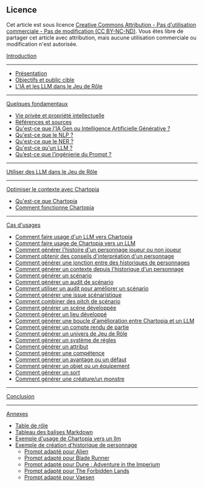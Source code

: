## Licence

Cet article est sous licence [Creative Commons Attribution - Pas d'utilisation commerciale - Pas de modification (CC BY-NC-ND)](https://creativecommons.org/licenses/by-nc-nd/4.0/). Vous êtes libre de partager cet article avec attribution, mais aucune utilisation commerciale ou modification n'est autorisée.


[Introduction](https://github.com/ChrisLex-Freelance/JDRIAAIRPG/blob/main/Usage%20des%20LLM%20dans%20le%20JDR.md#introduction)
***
* [Présentation](https://github.com/ChrisLex-Freelance/JDRIAAIRPG/blob/main/Usage%20des%20LLM%20dans%20le%20JDR.md#pr%C3%A9sentation)
* [Objectifs et public cible](https://github.com/ChrisLex-Freelance/JDRIAAIRPG/edit/main/Usage%20des%20LLM%20dans%20le%20JDR.md#objectifs-et-public-cible)
* [L'IA et les LLM dans le Jeu de Rôle](https://github.com/ChrisLex-Freelance/JDRIAAIRPG/edit/main/Usage%20des%20LLM%20dans%20le%20JDR.md#lia-et-les-llm-dans-le-jdr)
***
[Quelques fondamentaux](https://github.com/ChrisLex-Freelance/JDRIAAIRPG/edit/main/Usage%20des%20LLM%20dans%20le%20JDR.md#quelques-fondamentaux)
* [Vie privée et propriété intellectuelle](https://github.com/ChrisLex-Freelance/JDRIAAIRPG/edit/main/Usage%20des%20LLM%20dans%20le%20JDR.md#vie-priv%C3%A9e-et-propri%C3%A9t%C3%A9-intellectuelle)
* [Références et sources](https://github.com/ChrisLex-Freelance/JDRIAAIRPG/edit/main/Usage%20des%20LLM%20dans%20le%20JDR.md#r%C3%A9f%C3%A9rences-et-sources)
* [Qu'est-ce que l'IA Gen ou Intelligence Artificielle Générative ?](https://github.com/ChrisLex-Freelance/JDRIAAIRPG/edit/main/Usage%20des%20LLM%20dans%20le%20JDR.md#quest-ce-que-la-gen-ai-ou-intelligence-artificielle-g%C3%A9n%C3%A9rative-)
* [Qu'est-ce que le NLP ?](https://github.com/ChrisLex-Freelance/JDRIAAIRPG/edit/main/Usage%20des%20LLM%20dans%20le%20JDR.md#quest-ce-que-le-nlp-)
* [Qu'est-ce que le NER ?](https://github.com/ChrisLex-Freelance/JDRIAAIRPG/edit/main/Usage%20des%20LLM%20dans%20le%20JDR.md#quest-ce-que-le-ner-)
* [Qu'est-ce qu'un LLM ?](https://github.com/ChrisLex-Freelance/JDRIAAIRPG/edit/main/Usage%20des%20LLM%20dans%20le%20JDR.md#quest-ce-quun-llm-)
* [Qu’est-ce que l’ingénierie du Prompt ?](https://github.com/ChrisLex-Freelance/JDRIAAIRPG/edit/main/Usage%20des%20LLM%20dans%20le%20JDR.md#quest-ce-que-ling%C3%A9nierie-du-prompt)
***
[Utiliser des LLM dans le Jeu de Rôle](https://github.com/ChrisLex-Freelance/JDRIAAIRPG/edit/main/Usage%20des%20LLM%20dans%20le%20JDR.md#utiliser-des-llm-dans-le-jeu-de-r%C3%B4le)
***
[Optimiser le contexte avec Chartopia](https://github.com/ChrisLex-Freelance/JDRIAAIRPG/edit/main/Usage%20des%20LLM%20dans%20le%20JDR.md#optimiser-le-contexte-avec-chartopia)
* [Qu'est-ce que Chartopia](https://github.com/ChrisLex-Freelance/JDRIAAIRPG/edit/main/Usage%20des%20LLM%20dans%20le%20JDR.md#quest-ce-que-chartopia)
* [Comment fonctionne Chartopia](https://github.com/ChrisLex-Freelance/JDRIAAIRPG/edit/main/Usage%20des%20LLM%20dans%20le%20JDR.md#comment-fonctionne-chartopia-)
***
[Cas d'usages](https://github.com/ChrisLex-Freelance/JDRIAAIRPG/edit/main/Usage%20des%20LLM%20dans%20le%20JDR.md#cas-dusages)
* [Comment faire usage d'un LLM vers Chartopia](https://github.com/ChrisLex-Freelance/JDRIAAIRPG/edit/main/Usage%20des%20LLM%20dans%20le%20JDR.md#comment-faire-usage-dun-llm-vers-chartopia)
* [Comment faire usage de Chartopia vers un LLM](https://github.com/ChrisLex-Freelance/JDRIAAIRPG/edit/main/Usage%20des%20LLM%20dans%20le%20JDR.md#comment-faire-usage-de-chartopia-vers-un-llm)
* [Comment générer l'histoire d'un personnage joueur ou non joueur](https://github.com/ChrisLex-Freelance/JDRIAAIRPG/edit/main/Usage%20des%20LLM%20dans%20le%20JDR.md#g%C3%A9n%C3%A9ration-dhistoires-de-personnage-joueur-ou-non-joueur)
* [Comment obtenir des conseils d'interpréation d'un personnage](https://github.com/ChrisLex-Freelance/JDRIAAIRPG/edit/main/Usage%20des%20LLM%20dans%20le%20JDR.md#conseils-dinterpr%C3%A9tation)
* [Comment générer une jonction entre des historiques de personnages](https://github.com/ChrisLex-Freelance/JDRIAAIRPG/edit/main/Usage%20des%20LLM%20dans%20le%20JDR.md#g%C3%A9n%C3%A9ration-dune-jonction-entre-les-historiques-de-personnages)
* [Comment générer un contexte depuis l'historique d'un personnage](https://github.com/ChrisLex-Freelance/JDRIAAIRPG/edit/main/Usage%20des%20LLM%20dans%20le%20JDR.md#g%C3%A9n%C3%A9ration-dun-contexte-depuis-lhistorique-dun-personnage)
* [Comment générer un scénario](https://github.com/ChrisLex-Freelance/JDRIAAIRPG/edit/main/Usage%20des%20LLM%20dans%20le%20JDR.md#g%C3%A9n%C3%A9ration-dun-sc%C3%A9nario)
* [Comment générer un audit de scénario](https://github.com/ChrisLex-Freelance/JDRIAAIRPG/edit/main/Usage%20des%20LLM%20dans%20le%20JDR.md#g%C3%A9n%C3%A9ration-dun-audit-de-sc%C3%A9nario)
* [Comment utiliser un audit pour améliorer un scénario](https://github.com/ChrisLex-Freelance/JDRIAAIRPG/edit/main/Usage%20des%20LLM%20dans%20le%20JDR.md#am%C3%A9lioration-des-sc%C3%A9narios)
* [Comment générer une issue scénaristique](https://github.com/ChrisLex-Freelance/JDRIAAIRPG/edit/main/Usage%20des%20LLM%20dans%20le%20JDR.md#g%C3%A9n%C3%A9ration-dissues-sc%C3%A9naristiques)
* [Comment combiner des pitch de scénario](https://github.com/ChrisLex-Freelance/JDRIAAIRPG/edit/main/Usage%20des%20LLM%20dans%20le%20JDR.md#g%C3%A9n%C3%A9ration-de-combinaison-de-sc%C3%A9narios)
* [Comment générer un scéne développée](https://github.com/ChrisLex-Freelance/JDRIAAIRPG/edit/main/Usage%20des%20LLM%20dans%20le%20JDR.md#g%C3%A9n%C3%A9ration-dune-sc%C3%A8ne-d%C3%A9velopp%C3%A9)
* [Comment générer un lieu développé](https://github.com/ChrisLex-Freelance/JDRIAAIRPG/edit/main/Usage%20des%20LLM%20dans%20le%20JDR.md#g%C3%A9n%C3%A9ration-dun-lieu-d%C3%A9velopp%C3%A9)
* [Comment générer une boucle d'amélioration entre Chartopia et un LLM](https://github.com/ChrisLex-Freelance/JDRIAAIRPG/edit/main/Usage%20des%20LLM%20dans%20le%20JDR.md#feedback-loop-entre-le-llm-et-chartopia)
* [Comment générer un compte rendu de partie](https://github.com/ChrisLex-Freelance/JDRIAAIRPG/edit/main/Usage%20des%20LLM%20dans%20le%20JDR.md#g%C3%A9n%C3%A9ration-de-comptes-rendus-de-partie)
* [Comment générer un univers de Jeu de Rôle](https://github.com/ChrisLex-Freelance/JDRIAAIRPG/edit/main/Usage%20des%20LLM%20dans%20le%20JDR.md#conception-dunivers)
* [Comment générer un système de régles](https://github.com/ChrisLex-Freelance/JDRIAAIRPG/edit/main/Usage%20des%20LLM%20dans%20le%20JDR.md#conception-dun-cadre-de-r%C3%A8gle)
* [Comment générer un attribut](https://github.com/ChrisLex-Freelance/JDRIAAIRPG/edit/main/Usage%20des%20LLM%20dans%20le%20JDR.md#cr%C3%A9ation-dun-attribut)
* [Comment générer une compétence](https://github.com/ChrisLex-Freelance/JDRIAAIRPG/edit/main/Usage%20des%20LLM%20dans%20le%20JDR.md#cr%C3%A9ation-dune-comp%C3%A9tence)
* [Comment générer un avantage ou un défaut](https://github.com/ChrisLex-Freelance/JDRIAAIRPG/edit/main/Usage%20des%20LLM%20dans%20le%20JDR.md#cr%C3%A9ation-dun-avantaged%C3%A9faut)
* [Comment générer un objet ou un équipement](https://github.com/ChrisLex-Freelance/JDRIAAIRPG/edit/main/Usage%20des%20LLM%20dans%20le%20JDR.md#cr%C3%A9ation-dun-objet)
* [Comment générer un sort](https://github.com/ChrisLex-Freelance/JDRIAAIRPG/edit/main/Usage%20des%20LLM%20dans%20le%20JDR.md#cr%C3%A9ation-dun-sort)
* [Comment générer une créature/un monstre](https://github.com/ChrisLex-Freelance/JDRIAAIRPG/edit/main/Usage%20des%20LLM%20dans%20le%20JDR.md#cr%C3%A9ation-dune-cr%C3%A9aturemonstre)
***
[Conclusion](https://github.com/ChrisLex-Freelance/JDRIAAIRPG/edit/main/Usage%20des%20LLM%20dans%20le%20JDR.md#conclusion)
***
[Annexes](https://github.com/ChrisLex-Freelance/JDRIAAIRPG/edit/main/Usage%20des%20LLM%20dans%20le%20JDR.md#annexes)
* [Table de rôle](https://github.com/ChrisLex-Freelance/JDRIAAIRPG/edit/main/Usage%20des%20LLM%20dans%20le%20JDR.md#table-des-r%C3%B4les)
* [Tableau des balises Markdown](https://github.com/ChrisLex-Freelance/JDRIAAIRPG/edit/main/Usage%20des%20LLM%20dans%20le%20JDR.md#tableau-des-balises-markdown)
* [Exemple d'usage de Chartopia vers un llm](https://github.com/ChrisLex-Freelance/JDRIAAIRPG/edit/main/Usage%20des%20LLM%20dans%20le%20JDR.md#exemple-dusage-de-chartopia-vers-un-llm)
* [Exemple de création d'historique de personnage](https://github.com/ChrisLex-Freelance/JDRIAAIRPG/edit/main/Usage%20des%20LLM%20dans%20le%20JDR.md#exemple-dhistorique-de-personnage)
  * [Prompt adapté pour Alien]()
  * [Prompt adapté pour Blade Runner]()
  * [Prompt adapté pour Dune : Adventure in the Imperium]()
  * [Prompt adapté pour The Forbidden Lands]()
  * [Prompt adapté pour Vaesen]()
